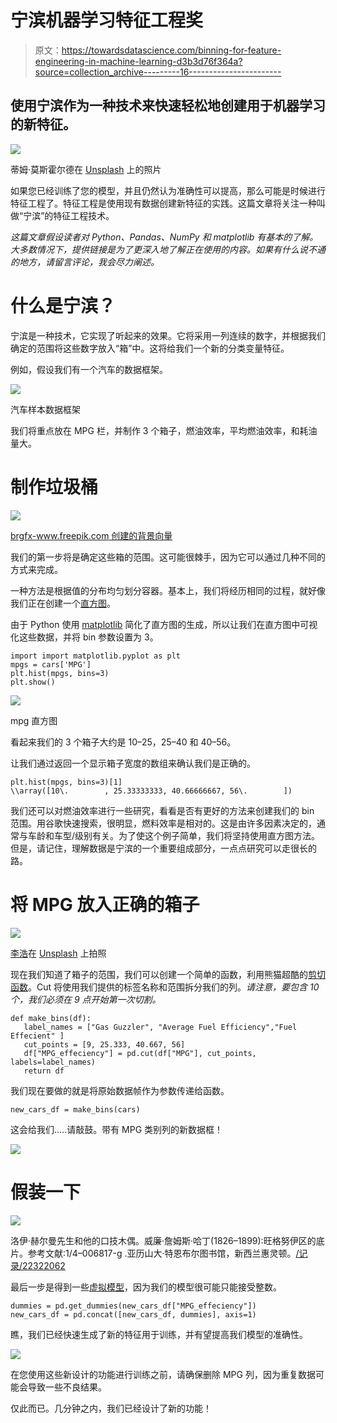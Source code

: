# 宁滨机器学习特征工程奖

> 原文：<https://towardsdatascience.com/binning-for-feature-engineering-in-machine-learning-d3b3d76f364a?source=collection_archive---------16----------------------->

## 使用宁滨作为一种技术来快速轻松地创建用于机器学习的新特征。

![](img/648a678b3e28837cec03dadd1c47834b.png)

蒂姆·莫斯霍尔德在 [Unsplash](https://unsplash.com/s/photos/bins?utm_source=unsplash&utm_medium=referral&utm_content=creditCopyText) 上的照片

如果您已经训练了您的模型，并且仍然认为准确性可以提高，那么可能是时候进行特征工程了。特征工程是使用现有数据创建新特征的实践。这篇文章将关注一种叫做“宁滨”的特征工程技术。

*这篇文章假设读者对 Python、Pandas、NumPy 和 matplotlib 有基本的了解。大多数情况下，提供链接是为了更深入地了解正在使用的内容。如果有什么说不通的地方，请留言评论，我会尽力阐述。*

# 什么是宁滨？

宁滨是一种技术，它实现了听起来的效果。它将采用一列连续的数字，并根据我们确定的范围将这些数字放入“箱”中。这将给我们一个新的分类变量特征。

例如，假设我们有一个汽车的数据框架。

![](img/a8867283a1dac93b7d63aeaf30e9bb00.png)

汽车样本数据框架

我们将重点放在 MPG 栏，并制作 3 个箱子，燃油效率，平均燃油效率，和耗油量大。

# **制作垃圾桶**

![](img/c5d5d9dd5218dc1f407bc5252a406030.png)

[brgfx-www.freepik.com 创建的背景向量](https://www.freepik.com/vectors/background)

我们的第一步将是确定这些箱的范围。这可能很棘手，因为它可以通过几种不同的方式来完成。

一种方法是根据值的分布均匀划分容器。基本上，我们将经历相同的过程，就好像我们正在创建一个[直方图](https://en.wikipedia.org/wiki/Histogram)。

由于 Python 使用 [matplotlib](https://matplotlib.org/3.3.3/api/_as_gen/matplotlib.pyplot.hist.html) 简化了直方图的生成，所以让我们在直方图中可视化这些数据，并将 bin 参数设置为 3。

```
import import matplotlib.pyplot as plt
mpgs = cars['MPG']
plt.hist(mpgs, bins=3)
plt.show()
```

![](img/fd063c5967395f1189e313124a685ec7.png)

mpg 直方图

看起来我们的 3 个箱子大约是 10–25，25–40 和 40–56。

让我们通过返回一个显示箱子宽度的数组来确认我们是正确的。

```
plt.hist(mpgs, bins=3)[1]
\\array([10\.        , 25.33333333, 40.66666667, 56\.        ])
```

我们还可以对燃油效率进行一些研究，看看是否有更好的方法来创建我们的 bin 范围。用谷歌快速搜索，很明显，燃料效率是相对的。这是由许多因素决定的，通常与车龄和车型/级别有关。为了使这个例子简单，我们将坚持使用直方图方法。但是，请记住，理解数据是宁滨的一个重要组成部分，一点点研究可以走很长的路。

# 将 MPG 放入正确的箱子

![](img/009e628fe9974dd94000edbbf787bada.png)

[李浩](https://unsplash.com/@coderlihao?utm_source=unsplash&utm_medium=referral&utm_content=creditCopyText)在 [Unsplash](https://unsplash.com/s/photos/bins?utm_source=unsplash&utm_medium=referral&utm_content=creditCopyText) 上拍照

现在我们知道了箱子的范围，我们可以创建一个简单的函数，利用熊猫超酷的[剪切函数](https://pandas.pydata.org/pandas-docs/stable/reference/api/pandas.cut.html)。Cut 将使用我们提供的标签名称和范围拆分我们的列。*请注意，要包含 10 个，我们必须在 9 点开始第一次切割。*

```
def make_bins(df):
   label_names = ["Gas Guzzler", "Average Fuel Efficiency","Fuel Effecient" ]
   cut_points = [9, 25.333, 40.667, 56]
   df["MPG_effeciency"] = pd.cut(df["MPG"], cut_points, labels=label_names)
   return df
```

我们现在要做的就是将原始数据帧作为参数传递给函数。

```
new_cars_df = make_bins(cars)
```

这会给我们…..请敲鼓。带有 MPG 类别列的新数据框！

![](img/337df71501e06aec57e6fc0507b92435.png)

# 假装一下

![](img/617e2a0ed8fd621b868a14da705cc583.png)

洛伊·赫尔曼先生和他的口技木偶。威廉·詹姆斯·哈丁(1826–1899):旺格努伊区的底片。参考文献:1/4–006817-g .亚历山大·特恩布尔图书馆，新西兰惠灵顿。[/记录/22322062](http://natlib.govt.nz/records/22322062)

最后一步是得到一些[虚拟模型](https://pandas.pydata.org/pandas-docs/stable/reference/api/pandas.get_dummies.html)，因为我们的模型很可能只能接受整数。

```
dummies = pd.get_dummies(new_cars_df["MPG_effeciency"])
new_cars_df = pd.concat([new_cars_df, dummies], axis=1)
```

瞧，我们已经快速生成了新的特征用于训练，并有望提高我们模型的准确性。

![](img/b603c677ecf88011701106d9365ccf22.png)

在您使用这些新设计的功能进行训练之前，请确保删除 MPG 列，因为重复数据可能会导致一些不良结果。

仅此而已。几分钟之内，我们已经设计了新的功能！